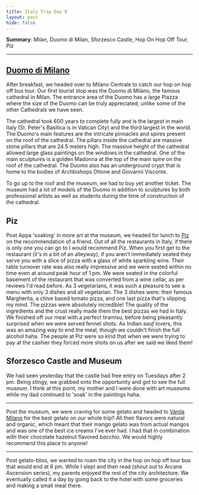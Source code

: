 ```yaml
---
title: Italy Trip Day 8
layout: post
hide: false
---
```


**Summary**: Milan, Duomo di Milan, Sforzesco Castle, Hop On Hop Off Tour, Piz

---

## [Duomo di Milano](http://www.wikiwand.com/en/Milan_Cathedral)

After breakfast, we headed over to Milano Centrale to catch our hop on hop off bus tour. Our first tourist stop was the Duomo di Milano, the famous cathedral in Milan. The entrance area of the Duomo has a large Piazza where the size of the Duomo can be truly appreciated, unlike some of the other Cathedrals we have seen.

The cathedral took 600 years to complete fully and is the largest in main Italy (St. Peter's Basilica is in Vatican City) and the third largest in the world. The Duomo's main features are the intricate pinnacles and spires present on the roof of the cathedral. The pillars inside the cathedral are massive stone pillars that are 24.5 meters high. The massive height of the cathedral allowed large glass paintings on the windows in the cathedral. One of the main sculptures is a golden Madonna at the top of the main spire on the roof of the cathedral. The Duomo also has an underground crypt that is home to the bodies of Archbishops Ottone and Giovanni Visconte. 

To go up to the roof and the museum, we had to buy yet another ticket. The museum had a lot of models of the Duomo in addition to sculptures by both professional artists as well as students during the time of construction of the cathedral.

## Piz

Post Appa 'soaking' in more art at the museum, we headed for lunch to [Piz]() on the recommendation of a friend. Out of all the restaurants in Italy, if there is only one you can go to I would recommend Piz. When you first get to the restaurant (it's in a bit of an alleyway), if you aren't immediately seated they serve you with a slice of pizza with a glass of white sparkling wine. Their table turnover rate was also really impressive and we were seated within no time even at around peak hour of 1 pm. We were seated in the colorful basement of the restaurant that was converted from a wine cellar, as per reviews I'd read before. As 3 vegetarians, it was such a pleasure to see a menu with only 3 dishes and all vegetarian. The 3 dishes were: their famous Margherita, a chive based tomato pizza, and one last pizza that's slipping my mind. The pizzas were absolutely incredible! The quality of the ingredients and the crust really made them the best pizzas we had in Italy. We finished off our meal with a perfect tiramisu, before being pleasantly surprised when we were served fennel shots. As Indian *sauf* lovers, this was an amazing way to end the meal, though we couldn't finish the full alcohol haha. The people at Piz were so kind that when we were trying to pay at the cashier they forced more shots on us after we said we liked them! 

## Sforzesco Castle and Museum

We had seen yesterday that the castle had free entry on Tuesdays after 2 pm. Being stingy, we grabbed onto the opportunity and got to see the full museum. I think at this point, my mother and I were done with art museums while my dad continued to 'soak' in the paintings haha.

---

Post the museum, we were craving for some gelato and headed to [Vanila Milano](https://www.google.com/maps/place/Galleria+Vittorio+Emanuele+II/@45.4862671,9.2016725,16z/data=!4m12!1m6!3m5!1s0x4786c3f8853adc1d:0x192dc3c5f4975b72!2sPorta+Nuova!8m2!3d45.4798874!4d9.1925959!3m4!1s0x0:0x270b9ca95809d416!8m2!3d45.4658431!4d9.1899401) for the best gelato on our whole trip!! All their flavors were natural and organic, which meant that their mango gelato was from actual mangos and was one of the best ice creams I've ever had. I had that in combination with their chocolate hazelnut flavored *bacchio*. We would highly recommend this place to anyone!

---

Post gelato-bliss, we wanted to roam the city in the hop on hop off tour bus that would end at 6 pm. While I slept and then read (shout out to Arcane Ascension series), my parents enjoyed the rest of the city architecture. We eventually called it a day by going back to the hotel with some groceries and making a small meal there.
